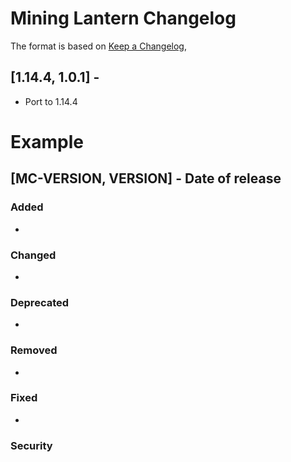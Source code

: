 # Mining Lantern Changelog
The format is based on [Keep a Changelog](https://keepachangelog.com/en/1.0.0/),

## [1.14.4, 1.0.1] - 
- Port to 1.14.4

# Example
## [MC-VERSION, VERSION] - Date of release
### Added
- 
### Changed
- 
### Deprecated
- 
### Removed
- 
### Fixed
- 
### Security